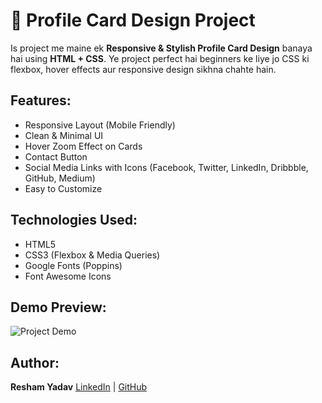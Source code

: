 # 💼 Profile Card Design Project

Is project me maine ek **Responsive & Stylish Profile Card Design** banaya hai using **HTML + CSS**. Ye project perfect hai beginners ke liye jo CSS ki flexbox, hover effects aur responsive design sikhna chahte hain.

## Features:
- Responsive Layout (Mobile Friendly)
- Clean & Minimal UI
- Hover Zoom Effect on Cards
- Contact Button
- Social Media Links with Icons (Facebook, Twitter, LinkedIn, Dribbble, GitHub, Medium)
- Easy to Customize

##  Technologies Used:
- HTML5
- CSS3 (Flexbox & Media Queries)
- Google Fonts (Poppins)
- Font Awesome Icons

##  Demo Preview:
![Project Demo](./screenshot.png)

##  Author:

**Resham Yadav**
[LinkedIn](https://www.linkedin.com/in/resham-yadav) | [GitHub](https://github.com/CodeCruncherResham)
